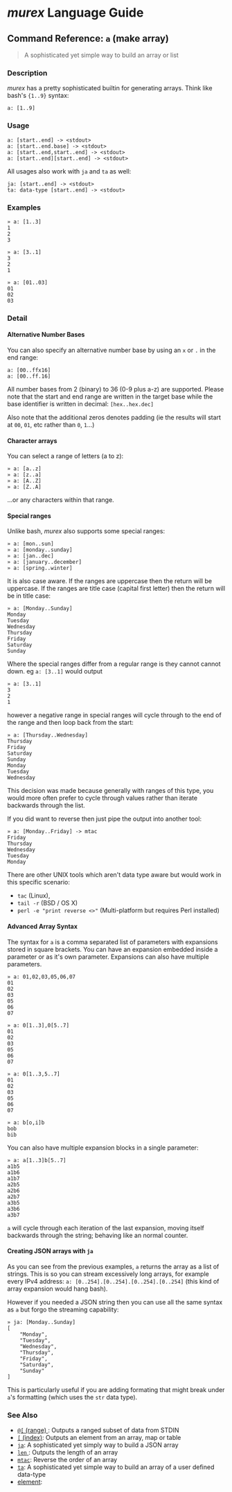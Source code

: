 # _murex_ Language Guide

## Command Reference: `a` (make array)

> A sophisticated yet simple way to build an array or list

### Description

_murex_ has a pretty sophisticated builtin for generating arrays. Think
like bash's `{1..9}` syntax:

    a: [1..9]

### Usage

    a: [start..end] -> <stdout>
    a: [start..end.base] -> <stdout>
    a: [start..end,start..end] -> <stdout>
    a: [start..end][start..end] -> <stdout>
    
All usages also work with `ja` and `ta` as well:

    ja: [start..end] -> <stdout>
    ta: data-type [start..end] -> <stdout>

### Examples

    » a: [1..3]
    1
    2
    3
    
    » a: [3..1]
    3
    2
    1
    
    » a: [01..03]
    01
    02
    03

### Detail

#### Alternative Number Bases

You can also specify an alternative number base by using an `x` or `.`
in the end range:

    a: [00..ffx16]
    a: [00..ff.16]
    
All number bases from 2 (binary) to 36 (0-9 plus a-z) are supported.
Please note that the start and end range are written in the target base
while the base identifier is written in decimal: `[hex..hex.dec]`

Also note that the additional zeros denotes padding (ie the results will
start at `00`, `01`, etc rather than `0`, `1`...)

#### Character arrays

You can select a range of letters (a to z):

    » a: [a..z]
    » a: [z..a]
    » a: [A..Z]
    » a: [Z..A]
    
...or any characters within that range.

#### Special ranges

Unlike bash, _murex_ also supports some special ranges:

  
    » a: [mon..sun]
    » a: [monday..sunday]
    » a: [jan..dec]
    » a: [january..december]
    » a: [spring..winter]
    
It is also case aware. If the ranges are uppercase then the return will
be uppercase. If the ranges are title case (capital first letter) then
the return will be in title case:

    » a: [Monday..Sunday]
    Monday
    Tuesday
    Wednesday
    Thursday
    Friday
    Saturday
    Sunday
    
Where the special ranges differ from a regular range is they cannot
cannot down. eg `a: [3..1]` would output

    » a: [3..1]
    3
    2
    1
    
however a negative range in special ranges will cycle through to the end
of the range and then loop back from the start:

    » a: [Thursday..Wednesday]
    Thursday
    Friday
    Saturday
    Sunday
    Monday
    Tuesday
    Wednesday
    
This decision was made because generally with ranges of this type, you
would more often prefer to cycle through values rather than iterate
backwards through the list.

If you did want to reverse then just pipe the output into another tool:

    » a: [Monday..Friday] -> mtac
    Friday
    Thursday
    Wednesday
    Tuesday
    Monday
    
There are other UNIX tools which aren't data type aware but would work in
this specific scenario:
* `tac` (Linux),
* `tail -r` (BSD / OS X)
* `perl -e "print reverse <>"` (Multi-platform but requires Perl installed)

#### Advanced Array Syntax

The syntax for `a` is a comma separated list of parameters with expansions
stored in square brackets. You can have an expansion embedded inside a
parameter or as it's own parameter. Expansions can also have multiple
parameters.

    » a: 01,02,03,05,06,07
    01
    02
    03
    05
    06
    07
    
    » a: 0[1..3],0[5..7]
    01
    02
    03
    05
    06
    07
    
    » a: 0[1..3,5..7]
    01
    02
    03
    05
    06
    07
    
    » a: b[o,i]b
    bob
    bib
    
You can also have multiple expansion blocks in a single parameter:

    » a: a[1..3]b[5..7]
    a1b5
    a1b6
    a1b7
    a2b5
    a2b6
    a2b7
    a3b5
    a3b6
    a3b7
    
`a` will cycle through each iteration of the last expansion, moving itself
backwards through the string; behaving like an normal counter.

#### Creating JSON arrays with `ja`

As you can see from the previous examples, `a` returns the array as a
list of strings. This is so you can stream excessively long arrays, for
example every IPv4 address: `a: [0..254].[0..254].[0..254].[0..254]`
(this kind of array expansion would hang bash).

However if you needed a JSON string then you can use all the same syntax
as `a` but forgo the streaming capability:

    » ja: [Monday..Sunday]
    [
        "Monday",
        "Tuesday",
        "Wednesday",
        "Thursday",
        "Friday",
        "Saturday",
        "Sunday"
    ]
    
This is particularly useful if you are adding formating that might break
under `a`'s formatting (which uses the `str` data type).

### See Also

* [`@[` (range) ](../commands/range.md):
  Outputs a ranged subset of data from STDIN
* [`[` (index)](../commands/index.md):
  Outputs an element from an array, map or table
* [`ja`](../commands/ja.md):
  A sophisticated yet simply way to build a JSON array
* [`len` ](../commands/len.md):
  Outputs the length of an array
* [`mtac`](../commands/mtac.md):
  Reverse the order of an array
* [`ta`](../commands/ta.md):
  A sophisticated yet simple way to build an array of a user defined data-type
* [element](../commands/element.md):
  